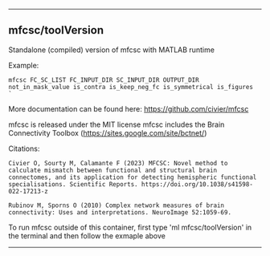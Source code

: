 
----------------------------------
## mfcsc/toolVersion ##
Standalone (compiled) version of mfcsc with MATLAB runtime

Example:
```
mfcsc FC_SC_LIST FC_INPUT_DIR SC_INPUT_DIR OUTPUT_DIR not_in_mask_value is_contra is_keep_neg_fc is_symmetrical is_figures
`
```

More documentation can be found here: https://github.com/civier/mfcsc

mfcsc is released under the MIT license
mfcsc includes the Brain Connectivity Toolbox (https://sites.google.com/site/bctnet/)

Citations:
```
Civier O, Sourty M, Calamante F (2023) MFCSC: Novel method to calculate mismatch between functional and structural brain connectomes, and its application for detecting hemispheric functional specialisations. Scientific Reports. https://doi.org/10.1038/s41598-022-17213-z

Rubinov M, Sporns O (2010) Complex network measures of brain connectivity: Uses and interpretations. NeuroImage 52:1059-69.
```

To run mfcsc outside of this container, first type 'ml mfcsc/toolVersion' in the terminal and then follow the exmaple above

----------------------------------
